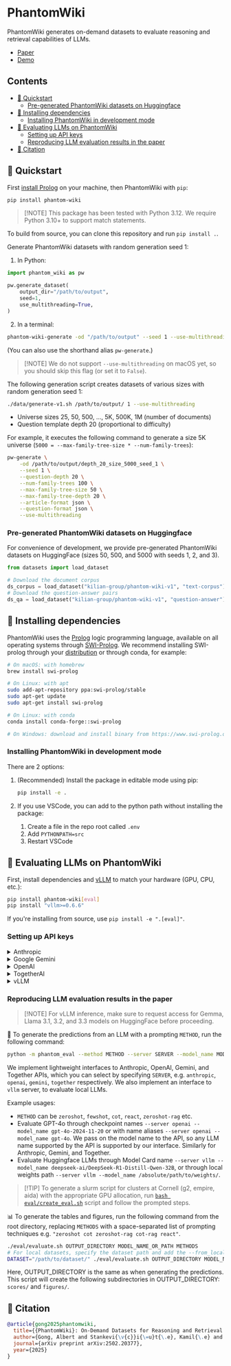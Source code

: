 # PhantomWiki

PhantomWiki generates on-demand datasets to evaluate reasoning and retrieval capabilities of LLMs.

- [Paper](https://arxiv.org/abs/2502.20377)
- [Demo](https://github.com/kilian-group/phantom-wiki/blob/main/demo.ipynb)

## Contents

- [🚀 Quickstart](#-quickstart)
  - [Pre-generated PhantomWiki datasets on Huggingface](#pre-generated-phantomwiki-datasets-on-huggingface)
- [🔗 Installing dependencies](#-installing-dependencies)
  - [Installing PhantomWiki in development mode](#installing-phantomwiki-in-development-mode)
- [🔢 Evaluating LLMs on PhantomWiki](#-evaluating-llms-on-phantomwiki)
  - [Setting up API keys](#setting-up-api-keys)
  - [Reproducing LLM evaluation results in the paper](#reproducing-llm-evaluation-results-in-the-paper)
- [📃 Citation](#-citation)

## 🚀 Quickstart

First [install Prolog](#installation) on your machine, then PhantomWiki with `pip`:

```bash
pip install phantom-wiki
```

> \[!NOTE\]
> This package has been tested with Python 3.12. We require Python 3.10+ to support match statements.

To build from source, you can clone this repository and run `pip install .`.

Generate PhantomWiki datasets with random generation seed 1:

1. In Python:

```python
import phantom_wiki as pw

pw.generate_dataset(
    output_dir="/path/to/output",
    seed=1,
    use_multithreading=True,
)
```

2. In a terminal:

```bash
phantom-wiki-generate -od "/path/to/output" --seed 1 --use-multithreading
```

(You can also use the shorthand alias `pw-generate`.)

> \[!NOTE\]
> We do not support `--use-multithreading` on macOS yet, so you should skip this flag (or set it to `False`).

The following generation script creates datasets of various sizes with random generation seed 1:

```bash
./data/generate-v1.sh /path/to/output/ 1 --use-multithreading
```

- Universe sizes 25, 50, 500, ..., 5K, 500K, 1M (number of documents)
- Question template depth 20 (proportional to difficulty)

For example, it executes the following command to generate a size 5K universe (`5000 = --max-family-tree-size * --num-family-trees`):

```bash
pw-generate \
	-od /path/to/output/depth_20_size_5000_seed_1 \
	--seed 1 \
	--question-depth 20 \
	--num-family-trees 100 \
	--max-family-tree-size 50 \
	--max-family-tree-depth 20 \
	--article-format json \
	--question-format json \
	--use-multithreading
```

### Pre-generated PhantomWiki datasets on Huggingface

For convenience of development, we provide pre-generated PhantomWiki datasets on HuggingFace (sizes 50, 500, and 5000 with seeds 1, 2, and 3).

```python
from datasets import load_dataset

# Download the document corpus
ds_corpus = load_dataset("kilian-group/phantom-wiki-v1", "text-corpus")
# Download the question-answer pairs
ds_qa = load_dataset("kilian-group/phantom-wiki-v1", "question-answer")
```

## 🔗 Installing dependencies

PhantomWiki uses the [Prolog](https://en.wikipedia.org/wiki/Prolog) logic programming language, available on all operating systems through [SWI-Prolog](https://www.swi-prolog.org/).
We recommend installing SWI-prolog through your [distribution](https://www.swi-prolog.org/Download.html) or through conda, for example:

```bash
# On macOS: with homebrew
brew install swi-prolog

# On Linux: with apt
sudo add-apt-repository ppa:swi-prolog/stable
sudo apt-get update
sudo apt-get install swi-prolog

# On Linux: with conda
conda install conda-forge::swi-prolog

# On Windows: download and install binary from https://www.swi-prolog.org/download/stable
```

### Installing PhantomWiki in development mode

There are 2 options:

1. (Recommended) Install the package in editable mode using pip:

   ```bash
   pip install -e .
   ```

2. If you use VSCode, you can add to the python path without installing the package:

   1. Create a file in the repo root called `.env`
   2. Add `PYTHONPATH=src`
   3. Restart VSCode

## 🔢 Evaluating LLMs on PhantomWiki

First, install dependencies and [vLLM](https://github.com/vllm-project/vllm) to match your hardware (GPU, CPU, etc.):

```bash
pip install phantom-wiki[eval]
pip install "vllm>=0.6.6"
```

If you're installing from source, use `pip install -e ".[eval]"`.

### Setting up API keys

<details>
<summary>Anthropic</summary>

1. Create an API key at https://console.anthropic.com/settings/keys
2. Set your Anthropic API key as an environment variable. Or in your conda environment:

```bash
export ANTHROPIC_API_KEY=xxxxx
# or
conda env config vars set ANTHROPIC_API_KEY=xxxxx
```

Rate limits: https://docs.anthropic.com/en/api/rate-limits#updated-rate-limits

:rotating_light: The Anthropic API has particularly low rate limits so it takes longer to get predictions.

</details>

<details>
<summary>Google Gemini</summary>

1. Create an API key at https://aistudio.google.com/app/apikey
2. Set your Gemini API key as an environment variable. Or in your conda environment:

```bash
export GEMINI_API_KEY=xxxx
# or
conda env config vars set GEMINI_API_KEY=xxxxx
```

</details>

<details>
<summary>OpenAI</summary>

1. Create an API key at https://platform.openai.com/settings/organization/api-keys
2. Set your OpenAI API key as an environment variable. Or in your conda environment:

```bash
export OPENAI_API_KEY=xxxxx
# or
conda env config vars set OPENAI_API_KEY=xxxxx
```

</details>

<details>
<summary>TogetherAI</summary>

1. Register for an account at https://api.together.ai
2. Set your TogetherAI API key as an environment variable. Or in your conda environment:

```bash
export TOGETHER_API_KEY=xxxxx
# or
conda env config vars set TOGETHER_API_KEY=xxxxx
```

</details>

<details>
<summary>vLLM</summary>

Original setup instructions: https://docs.vllm.ai/en/stable/getting_started/installation.html#install-the-latest-code

Additional notes:

- It's recommended to download the model manually:

```bash
huggingface-cli download MODEL_REPO_ID
```

The models and their configs are downloaded directly from HuggingFace and almost all models on HF are fair game (see also: https://docs.vllm.ai/en/stable/models/supported_models.html#supported-models)

</details>

### Reproducing LLM evaluation results in the paper

> \[!NOTE\]
> For vLLM inference, make sure to request access for Gemma, Llama 3.1, 3.2, and 3.3 models on HuggingFace before proceeding.

🧪 To generate the predictions from an LLM with a prompting `METHOD`, run the following command:

```bash
python -m phantom_eval --method METHOD --server SERVER --model_name MODEL_NAME_OR_PATH --split_list SPLIT_LIST -od OUTPUT_DIRECTORY
```

We implement lightweight interfaces to Anthropic, OpenAI, Gemini, and Together APIs, which you can select by specifying `SERVER`, e.g. `anthropic`, `openai`, `gemini`, `together` respectively.
We also implement an interface to `vllm` server, to evaluate local LLMs.

Example usages:

- `METHOD` can be `zeroshot`, `fewshot`, `cot`, `react`, `zeroshot-rag` etc.
- Evaluate GPT-4o through checkpoint names `--server openai --model_name gpt-4o-2024-11-20` or with name aliases `--server openai --model_name gpt-4o`. We pass on the model name to the API, so any LLM name supported by the API is supported by our interface. Similarly for Anthropic, Gemini, and Together.
- Evaluate Huggingface LLMs through Model Card name `--server vllm --model_name deepseek-ai/DeepSeek-R1-Distill-Qwen-32B`, or through local weights path `--server vllm --model_name /absolute/path/to/weights/`.

> \[!TIP\]
> To generate a slurm script for clusters at Cornell (g2, empire, aida) with the appropriate GPU allocation, run [`bash eval/create_eval.sh`](https://github.com/kilian-group/phantom-wiki/blob/main/eval/create_eval.sh) script and follow the prompted steps.

📊 To generate the tables and figures, run the following command from the root directory, replacing `METHODS` with a space-separated list of prompting techniques e.g. `"zeroshot cot zeroshot-rag cot-rag react"`.

```bash
./eval/evaluate.sh OUTPUT_DIRECTORY MODEL_NAME_OR_PATH METHODS
# For local datasets, specify the dataset path and add the --from_local flag
DATASET="/path/to/dataset/" ./eval/evaluate.sh OUTPUT_DIRECTORY MODEL_NAME_OR_PATH METHODS --from_local
```

Here, OUTPUT_DIRECTORY is the same as when generating the predictions. This script will create the following subdirectories in OUTPUT_DIRECTORY: `scores/` and `figures/`.

## 📃 Citation

```bibtex
@article{gong2025phantomwiki,
  title={{PhantomWiki}: On-Demand Datasets for Reasoning and Retrieval Evaluation},
  author={Gong, Albert and Stankevi{\v{c}}i{\=u}t{\.e}, Kamil{\.e} and Wan, Chao and Kabra, Anmol and Thesmar, Raphael and Lee, Johann and Klenke, Julius and Gomes, Carla P and Weinberger, Kilian Q},
  journal={arXiv preprint arXiv:2502.20377},
  year={2025}
}
```
